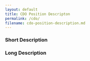 ```yaml
---
layout: default
title: CDO Position Descripton
permalink: /cdo/
filename: cdo-position-description.md
---
```


### Short Description

### Long Description
